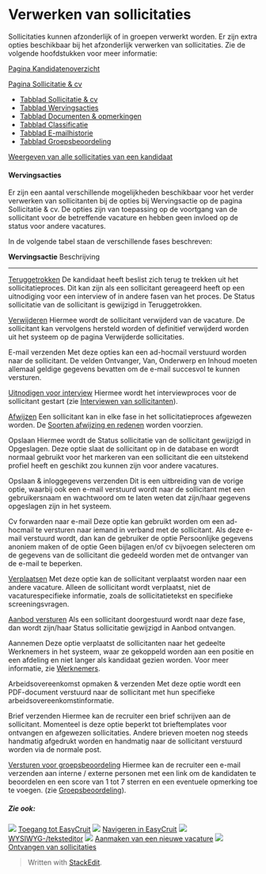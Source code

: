 # Verwerken van sollicitaties

Sollicitaties kunnen afzonderlijk of in groepen verwerkt worden. Er zijn extra opties beschikbaar bij het afzonderlijk verwerken van sollicitaties. Zie de volgende hoofdstukken voor meer informatie:

[Pagina Kandidatenoverzicht](application_handling_page_overview.htm)

[Pagina Sollicitatie & cv](application_and_cv_page_overview.htm)

-   [Tabblad Sollicitatie & cv](application_and_cv_tab.htm)
-   [Tabblad Wervingsacties](recruitment_activities_list_tab.htm)
-   [Tabblad Documenten & opmerkingen](documents_notes_tab.htm)
-   [Tabblad Classificatie](classification_tab.htm)
-   [Tabblad E-mailhistorie](two_way_email_tab.htm)
-   [Tabblad Groepsbeoordeling](collaborative_rating_tab.htm)

[Weergeven van alle sollicitaties van een kandidaat](viewing_a_candidates_multiple_applications.htm)

#### Wervingsacties

Er zijn een aantal verschillende mogelijkheden beschikbaar voor het verder verwerken van sollicitanten bij de opties bij  Wervingsactie  op de pagina  Sollicitatie & cv. De opties zijn van toepassing op de voortgang van de sollicitant voor de betreffende vacature en hebben geen invloed op de status voor andere vacatures.

In de volgende tabel staan de verschillende fases beschreven:

**Wervingsactie**
Beschrijving
*** 
[Teruggetrokken](rejecting_and_withdrawing_an_applicant.htm)
De kandidaat heeft beslist zich terug te trekken uit het sollicitatieproces. Dit kan zijn als een sollicitant gereageerd heeft op een uitnodiging voor een interview of in andere fasen van het proces. De  Status sollicitatie  van de sollicitant is gewijzigd in  Teruggetrokken.

[Verwijderen](deleting_an_applicant.htm)
Hiermee wordt de sollicitant verwijderd van de vacature. De sollicitant kan vervolgens hersteld worden of definitief verwijderd worden uit het systeem op de pagina  Verwijderde sollicitaties.

E-mail verzenden
Met deze opties kan een ad-hocmail verstuurd worden naar de sollicitant. De velden  Ontvanger,  Van,  Onderwerp  en  Inhoud  moeten allemaal geldige gegevens bevatten om de e-mail succesvol te kunnen versturen.

[Uitnodigen voor interview](interviewing_applicants.htm)
Hiermee wordt het interviewproces voor de sollicitant gestart (zie  [Interviewen van sollicitanten](interviewing_applicants.htm)).

[Afwijzen](rejecting_and_withdrawing_an_applicant.htm)
Een sollicitant kan in elke fase in het sollicitatieproces afgewezen worden. De  [Soorten afwijzing en redenen](rejecting_and_withdrawing_an_applicant.htm)  worden voorzien.

Opslaan
Hiermee wordt de  Status sollicitatie  van de sollicitant gewijzigd in  Opgeslagen. Deze optie slaat de sollicitant op in de database en wordt normaal gebruikt voor het markeren van een sollicitant die een uitstekend profiel heeft en geschikt zou kunnen zijn voor andere vacatures.

Opslaan & inloggegevens verzenden
Dit is een uitbreiding van de vorige optie, waarbij ook een e-mail verstuurd wordt naar de sollicitant met een gebruikersnaam en wachtwoord om te laten weten dat zijn/haar gegevens opgeslagen zijn in het systeem.

Cv forwarden naar e-mail
Deze optie kan gebruikt worden om een ad-hocmail te versturen naar iemand in verband met de sollicitant. Als deze e-mail verstuurd wordt, dan kan de gebruiker de optie Persoonlijke gegevens anoniem maken of de optie Geen bijlagen en/of cv bijvoegen selecteren om de gegevens van de sollicitant die gedeeld worden met de ontvanger van de e-mail te beperken.

[Verplaatsen](transferring_applicants.htm)
Met deze optie kan de sollicitant verplaatst worden naar een andere vacature. Alleen de sollicitant wordt verplaatst, niet de vacaturespecifieke informatie, zoals de sollicitatietekst en specifieke screeningsvragen.

[Aanbod versturen](making_an_offer_to_an_applicant.htm)
Als een sollicitant doorgestuurd wordt naar deze fase, dan wordt zijn/haar Status sollicitatie gewijzigd in Aanbod ontvangen.

Aannemen
Deze optie verplaatst de sollicitanten naar het gedeelte Werknemers in het systeem, waar ze gekoppeld worden aan een positie en een afdeling en niet langer als kandidaat gezien worden. Voor meer informatie, zie  [Werknemers](guide_for_users_employees.htm).

Arbeidsovereenkomst opmaken & verzenden
Met deze optie wordt een PDF-document verstuurd naar de sollicitant met hun specifieke arbeidsovereenkomstinformatie.

Brief verzenden
Hiermee kan de recruiter een brief schrijven aan de sollicitant. Momenteel is deze optie beperkt tot brieftemplates voor ontvangen en afgewezen sollicitaties. Andere brieven moeten nog steeds handmatig afgedrukt worden en handmatig naar de sollicitant verstuurd worden via de normale post.

[Versturen voor groepsbeoordeling](collaborative_rating_panel_review.htm)
Hiermee kan de recruiter een e-mail verzenden aan interne / externe personen met een link om de kandidaten te beoordelen en een score van 1 tot 7 sterren en een eventuele opmerking toe te voegen. (zie  [Groepsbeoordeling](collaborative_rating_panel_review.htm)).

##### Zie ook:

![](../Resources/Images/icon-document-link.png)  [Toegang tot EasyCruit](accessing_easycruit.htm)
![](../Resources/Images/icon-document-link.png)  [Navigeren in EasyCruit](navigation_in_easycruit.htm)
![](../Resources/Images/icon-document-link.png)  [WYSIWYG-/teksteditor](wysiwyg_text_editor.htm)
![](../Resources/Images/icon-document-link.png)  [Aanmaken van een nieuwe vacature](creating_a_new_vacancy.htm)
![](../Resources/Images/icon-document-link.png)  [Ontvangen van sollicitaties](receiving_applications.htm)


> Written with [StackEdit](https://stackedit.io/).
<!--stackedit_data:
eyJoaXN0b3J5IjpbMjE0Mjk3MTc1NV19
-->